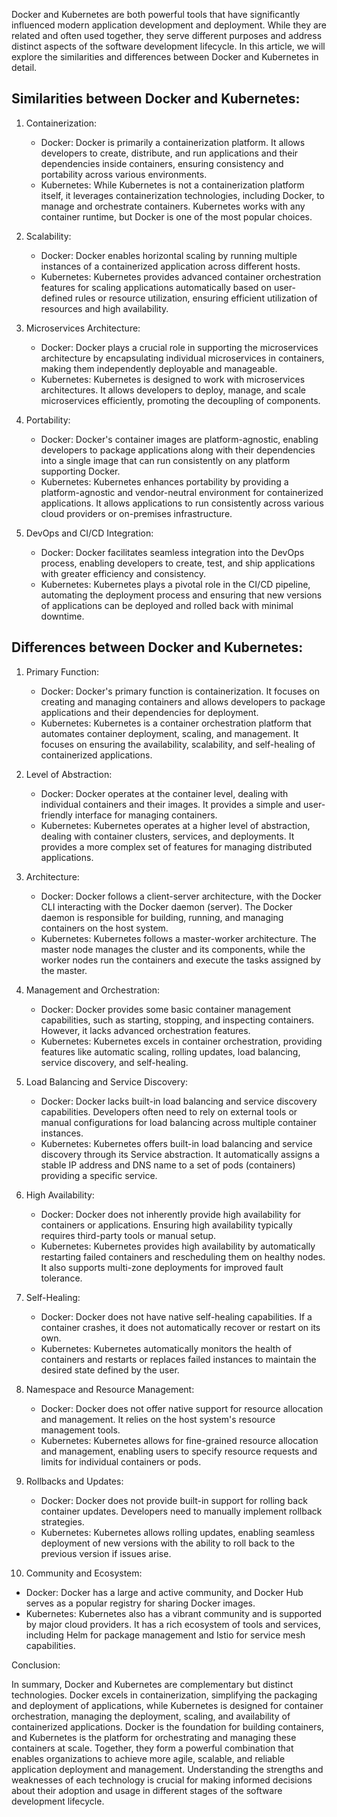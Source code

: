Docker and Kubernetes are both powerful tools that have significantly influenced modern application development and deployment. While they are related and often used together, they serve different purposes and address distinct aspects of the software development lifecycle. In this article, we will explore the similarities and differences between Docker and Kubernetes in detail.

## Similarities between Docker and Kubernetes:

1. Containerization:

   - Docker: Docker is primarily a containerization platform. It allows developers to create, distribute, and run applications and their dependencies inside containers, ensuring consistency and portability across various environments.
   - Kubernetes: While Kubernetes is not a containerization platform itself, it leverages containerization technologies, including Docker, to manage and orchestrate containers. Kubernetes works with any container runtime, but Docker is one of the most popular choices.

2. Scalability:

   - Docker: Docker enables horizontal scaling by running multiple instances of a containerized application across different hosts.
   - Kubernetes: Kubernetes provides advanced container orchestration features for scaling applications automatically based on user-defined rules or resource utilization, ensuring efficient utilization of resources and high availability.

3. Microservices Architecture:

   - Docker: Docker plays a crucial role in supporting the microservices architecture by encapsulating individual microservices in containers, making them independently deployable and manageable.
   - Kubernetes: Kubernetes is designed to work with microservices architectures. It allows developers to deploy, manage, and scale microservices efficiently, promoting the decoupling of components.

4. Portability:

   - Docker: Docker's container images are platform-agnostic, enabling developers to package applications along with their dependencies into a single image that can run consistently on any platform supporting Docker.
   - Kubernetes: Kubernetes enhances portability by providing a platform-agnostic and vendor-neutral environment for containerized applications. It allows applications to run consistently across various cloud providers or on-premises infrastructure.

5. DevOps and CI/CD Integration:
   - Docker: Docker facilitates seamless integration into the DevOps process, enabling developers to create, test, and ship applications with greater efficiency and consistency.
   - Kubernetes: Kubernetes plays a pivotal role in the CI/CD pipeline, automating the deployment process and ensuring that new versions of applications can be deployed and rolled back with minimal downtime.

## Differences between Docker and Kubernetes:

1. Primary Function:

   - Docker: Docker's primary function is containerization. It focuses on creating and managing containers and allows developers to package applications and their dependencies for deployment.
   - Kubernetes: Kubernetes is a container orchestration platform that automates container deployment, scaling, and management. It focuses on ensuring the availability, scalability, and self-healing of containerized applications.

2. Level of Abstraction:

   - Docker: Docker operates at the container level, dealing with individual containers and their images. It provides a simple and user-friendly interface for managing containers.
   - Kubernetes: Kubernetes operates at a higher level of abstraction, dealing with container clusters, services, and deployments. It provides a more complex set of features for managing distributed applications.

3. Architecture:

   - Docker: Docker follows a client-server architecture, with the Docker CLI interacting with the Docker daemon (server). The Docker daemon is responsible for building, running, and managing containers on the host system.
   - Kubernetes: Kubernetes follows a master-worker architecture. The master node manages the cluster and its components, while the worker nodes run the containers and execute the tasks assigned by the master.

4. Management and Orchestration:

   - Docker: Docker provides some basic container management capabilities, such as starting, stopping, and inspecting containers. However, it lacks advanced orchestration features.
   - Kubernetes: Kubernetes excels in container orchestration, providing features like automatic scaling, rolling updates, load balancing, service discovery, and self-healing.

5. Load Balancing and Service Discovery:

   - Docker: Docker lacks built-in load balancing and service discovery capabilities. Developers often need to rely on external tools or manual configurations for load balancing across multiple container instances.
   - Kubernetes: Kubernetes offers built-in load balancing and service discovery through its Service abstraction. It automatically assigns a stable IP address and DNS name to a set of pods (containers) providing a specific service.

6. High Availability:

   - Docker: Docker does not inherently provide high availability for containers or applications. Ensuring high availability typically requires third-party tools or manual setup.
   - Kubernetes: Kubernetes provides high availability by automatically restarting failed containers and rescheduling them on healthy nodes. It also supports multi-zone deployments for improved fault tolerance.

7. Self-Healing:

   - Docker: Docker does not have native self-healing capabilities. If a container crashes, it does not automatically recover or restart on its own.
   - Kubernetes: Kubernetes automatically monitors the health of containers and restarts or replaces failed instances to maintain the desired state defined by the user.

8. Namespace and Resource Management:

   - Docker: Docker does not offer native support for resource allocation and management. It relies on the host system's resource management tools.
   - Kubernetes: Kubernetes allows for fine-grained resource allocation and management, enabling users to specify resource requests and limits for individual containers or pods.

9. Rollbacks and Updates:

   - Docker: Docker does not provide built-in support for rolling back container updates. Developers need to manually implement rollback strategies.
   - Kubernetes: Kubernetes allows rolling updates, enabling seamless deployment of new versions with the ability to roll back to the previous version if issues arise.

10. Community and Ecosystem:

- Docker: Docker has a large and active community, and Docker Hub serves as a popular registry for sharing Docker images.
- Kubernetes: Kubernetes also has a vibrant community and is supported by major cloud providers. It has a rich ecosystem of tools and services, including Helm for package management and Istio for service mesh capabilities.

Conclusion:

In summary, Docker and Kubernetes are complementary but distinct technologies. Docker excels in containerization, simplifying the packaging and deployment of applications, while Kubernetes is designed for container orchestration, managing the deployment, scaling, and availability of containerized applications. Docker is the foundation for building containers, and Kubernetes is the platform for orchestrating and managing these containers at scale. Together, they form a powerful combination that enables organizations to achieve more agile, scalable, and reliable application deployment and management. Understanding the strengths and weaknesses of each technology is crucial for making informed decisions about their adoption and usage in different stages of the software development lifecycle.
